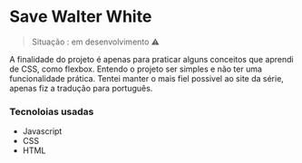 # Save Walter White

> Situação : em desenvolvimento ⚠️

A finalidade do projeto é apenas para praticar alguns conceitos que aprendi de CSS, como flexbox. Entendo o projeto ser simples e não ter uma funcionalidade prática. Tentei manter o mais fiel possivel ao site da série, apenas fiz a tradução para português.

### Tecnoloias usadas
+ Javascript
+ CSS
+ HTML